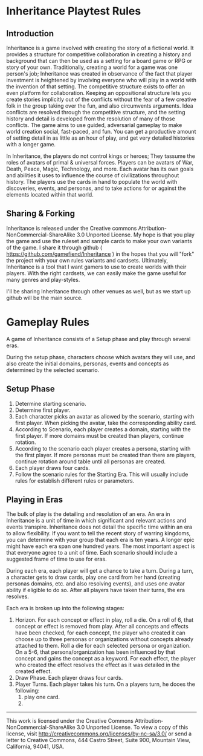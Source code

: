 Inheritance Playtest Rules
==========================
 		
Introduction
------------

Inheritance is a game involved with creating the story of a fictional world.  It provides a structure for competitive collaboration in creating a history and background that can then be used as a setting for a board game or RPG or story of your own.  Traditionally, creating a world for a game was one person's job; Inheritance was created in observance of the fact that player investment is heightened by involving everyone who will play in a world with the invention of that setting.  The competitive structure exists to offer an even platform for collaboration.  Keeping an oppositional structure lets you create stories implicitly out of the conflicts without the fear of a few creative folk in the group taking over the fun, and also circumvents arguments.  Idea conflicts are resolved through the competitive structure, and the setting history and detail is developed from the resolution of many of those conflicts. The game aims to use guided, adversarial gameplay to make world creation social, fast-paced, and fun. You can get a productive amount of setting detail in as little as an hour of play, and get very detailed histories with a longer game.

In Inheritance, the players do not control kings or heroes; They tassume the roles of avatars of primal & universal forces.  Players can be avatars of War, Death, Peace, Magic, Technology, and more.  Each avatar has its own goals and abilities it uses to influence the course of civilizations throughout history. The players use the cards in hand to populate the world with discoveries, events, and personas, and to take actions for or against the elements located within that world.

Sharing & Forking
-----------------

Inheritance is released under the Creative commons Attribution-NonCommercial-ShareAlike 3.0 Unported License.  My hope is that you play the game and use the ruleset and sample cards to make your own variants of the game.  I share it through github ( https://github.com/gamefiend/Inheritance ) in the hopes that you will "fork" the project with your own rules variants and cardsets.  Ultimately, Inheritance is a tool that I want gamers to use to create worlds with their players. With the right cardsets, we can easily make the game useful for many genres and play-styles.

I'll be sharing Inheritance through other venues as well, but as we start up github will be the main source.


Gameplay Rules
==============

A game of Inheritance consists of a Setup phase and play through several eras.

During the setup phase, characters choose which avatars they will use, and also create the initial domains, personas, events and concepts as determined by the selected scenario.

Setup Phase
-----------

1. Determine starting scenario.
2. Determine first player.
3. Each character picks an avatar as allowed by the scenario, starting with first player.  When picking the avatar, take the corresponding ability card.
4. According to Scenario, each player creates a domain, starting with the first player. If more domains must be created than players, continue rotation.
5. According to the scenario each player creates a persona, starting with the first player. If more personas must be created than there are players, continue rotation around table until all personas are created.
6. Each player draws four cards.
7. Follow the scenario rules for the Starting Era. This will usually include rules for establish different rules or parameters.

Playing in Eras
---------------

The bulk of play is the detailing and resolution of an era.  An era in Inheritance is a unit of time in which significant and relevant actions and events transpire.  Inheritance does not detail the specific time within an era to allow flexibility.  If you want to tell the recent story of warring kingdoms, you can determine with your group that each era is ten years.  A longer epic might have each era span one hundred years.  The most important aspect is that everyone agree to a unit of time.  Each scenario should include a suggested frame of time to use for eras.

During each era, each player will get a chance to take a turn.  During a turn, a character gets to draw cards, play one card from her hand (creating personas domains, etc. and also resolving events), and uses one avatar ability if eligible to do so. After all players have taken their turns, the era resolves.


Each era is broken up into the following stages:

1. Horizon. For each concept or effect in play, roll a die.  On a roll of 6, that concept or effect is removed from play.  After all concepts and effects have been checked, for each concept, the player who created it can choose up to three personas or organizations without concepts already attached to them.  Roll a die for each selected persona or organization.  On a 5-6, that persona/organization has been influenced by that concept and gains the concept as a keyword. For each effect, the player who created the effect resolves the effect as it was detailed in the created effect.
2. Draw Phase. Each player draws four cards.
3. Player Turns. Each player takes his turn.  On a players turn, he dooes the following:
	1. play one card. 
	2. 






***

This work is licensed under the Creative Commons Attribution-NonCommercial-ShareAlike 3.0 Unported License. To view a copy of this license, visit http://creativecommons.org/licenses/by-nc-sa/3.0/ or send a letter to Creative Commons, 444 Castro Street, Suite 900, Mountain View, California, 94041, USA.